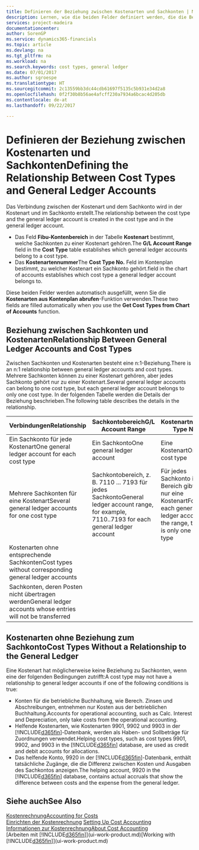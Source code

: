 ```yaml
---
title: Definieren der Beziehung zwischen Kostenarten und Sachkonten | Microsoft Docs
description: Lernen, wie die beiden Felder definiert werden, die die Beziehung zwischen Kostenart und Sachkonto festlegen
services: project-madeira
documentationcenter: 
author: SorenGP
ms.service: dynamics365-financials
ms.topic: article
ms.devlang: na
ms.tgt_pltfrm: na
ms.workload: na
ms.search.keywords: cost types, general ledger
ms.date: 07/01/2017
ms.author: sgroespe
ms.translationtype: HT
ms.sourcegitcommit: 2c13559bb3dc44cdb61697f5135c5b931e34d2a8
ms.openlocfilehash: 0f2f30b8b56ae4afcff230a7934a6bcac4d205db
ms.contentlocale: de-at
ms.lasthandoff: 09/22/2017

---
```

# <a name="defining-the-relationship-between-cost-types-and-general-ledger-accounts"></a><span data-ttu-id="e64ae-103">Definieren der Beziehung zwischen Kostenarten und Sachkonten</span><span class="sxs-lookup"><span data-stu-id="e64ae-103">Defining the Relationship Between Cost Types and General Ledger Accounts</span></span>
<span data-ttu-id="e64ae-104">Das Verbindung zwischen der Kostenart und dem Sachkonto wird in der Kostenart und im Sachkonto erstellt.</span><span class="sxs-lookup"><span data-stu-id="e64ae-104">The relationship between the cost type and the general ledger account is created in the cost type and in the general ledger account.</span></span>  

* <span data-ttu-id="e64ae-105">Das Feld **Fibu-Kontenbereich** in der Tabelle **Kostenart** bestimmt, welche Sachkonten zu einer Kostenart gehören.</span><span class="sxs-lookup"><span data-stu-id="e64ae-105">The **G/L Account Range** field in the **Cost Type** table establishes which general ledger accounts belong to a cost type.</span></span>  
* <span data-ttu-id="e64ae-106">Das **Kostenartennummer**</span><span class="sxs-lookup"><span data-stu-id="e64ae-106">The **Cost Type No.**</span></span> <span data-ttu-id="e64ae-107">Feld im Kontenplan bestimmt, zu welcher Kostenart ein Sachkonto gehört.</span><span class="sxs-lookup"><span data-stu-id="e64ae-107">field in the chart of accounts establishes which cost type a general ledger account belongs to.</span></span>  

<span data-ttu-id="e64ae-108">Diese beiden Felder werden automatisch ausgefüllt, wenn Sie die **Kostenarten aus Kontenplan abrufen**-Funktion verwenden.</span><span class="sxs-lookup"><span data-stu-id="e64ae-108">These two fields are filled automatically when you use the **Get Cost Types from Chart of Accounts** function.</span></span>  

## <a name="relationship-between-general-ledger-accounts-and-cost-types"></a><span data-ttu-id="e64ae-109">Beziehung zwischen Sachkonten und Kostenarten</span><span class="sxs-lookup"><span data-stu-id="e64ae-109">Relationship Between General Ledger Accounts and Cost Types</span></span>  
<span data-ttu-id="e64ae-110">Zwischen Sachkonten und Kostenarten besteht eine n:1-Beziehung.</span><span class="sxs-lookup"><span data-stu-id="e64ae-110">There is an n:1 relationship between general ledger accounts and cost types.</span></span> <span data-ttu-id="e64ae-111">Mehrere Sachkonten können zu einer Kostenart gehören, aber jedes Sachkonto gehört nur zu einer Kostenart.</span><span class="sxs-lookup"><span data-stu-id="e64ae-111">Several general ledger accounts can belong to one cost type, but each general ledger account belongs to only one cost type.</span></span> <span data-ttu-id="e64ae-112">In der folgenden Tabelle werden die Details der Beziehung beschrieben.</span><span class="sxs-lookup"><span data-stu-id="e64ae-112">The following table describes the details in the relationship.</span></span>  

|<span data-ttu-id="e64ae-113">Verbindungen</span><span class="sxs-lookup"><span data-stu-id="e64ae-113">Relationship</span></span>|<span data-ttu-id="e64ae-114">**Sachkontobereich**</span><span class="sxs-lookup"><span data-stu-id="e64ae-114">**G/L Account Range**</span></span>|<span data-ttu-id="e64ae-115">**Kostenartnr.**</span><span class="sxs-lookup"><span data-stu-id="e64ae-115">**Cost Type No.**</span></span>|  
|------------------|------------------------------------------------|-------------------------------------------|  
|<span data-ttu-id="e64ae-116">Ein Sachkonto für jede Kostenart</span><span class="sxs-lookup"><span data-stu-id="e64ae-116">One general ledger account for each cost type</span></span>|<span data-ttu-id="e64ae-117">Ein Sachkonto</span><span class="sxs-lookup"><span data-stu-id="e64ae-117">One general ledger account</span></span>|<span data-ttu-id="e64ae-118">Eine Kostenart</span><span class="sxs-lookup"><span data-stu-id="e64ae-118">One cost type</span></span>|  
|<span data-ttu-id="e64ae-119">Mehrere Sachkonten für eine Kostenart</span><span class="sxs-lookup"><span data-stu-id="e64ae-119">Several general ledger accounts for one cost type</span></span>|<span data-ttu-id="e64ae-120">Sachkontobereich, z. B. 7110 ... 7193 für jedes Sachkonto</span><span class="sxs-lookup"><span data-stu-id="e64ae-120">General ledger account range, for example, 7110..7193 for each general ledger account</span></span>|<span data-ttu-id="e64ae-121">Für jedes Sachkonto im Bereich gibt es nur eine Kostenart</span><span class="sxs-lookup"><span data-stu-id="e64ae-121">For each general ledger account in the range, there is only one cost type</span></span>|  
|<span data-ttu-id="e64ae-122">Kostenarten ohne entsprechende Sachkonten</span><span class="sxs-lookup"><span data-stu-id="e64ae-122">Cost types without corresponding general ledger accounts</span></span>|<Empty>||  
|<span data-ttu-id="e64ae-123">Sachkonten, deren Posten nicht übertragen werden</span><span class="sxs-lookup"><span data-stu-id="e64ae-123">General ledger accounts whose entries will not be transferred</span></span>||<Empty>|  

## <a name="cost-types-without-a-relationship-to-the-general-ledger"></a><span data-ttu-id="e64ae-124">Kostenarten ohne Beziehung zum Sachkonto</span><span class="sxs-lookup"><span data-stu-id="e64ae-124">Cost Types Without a Relationship to the General Ledger</span></span>  
<span data-ttu-id="e64ae-125">Eine Kostenart hat möglicherweise keine Beziehung zu Sachkonten, wenn eine der folgenden Bedingungen zutrifft:</span><span class="sxs-lookup"><span data-stu-id="e64ae-125">A cost type may not have a relationship to general ledger accounts if one of the following conditions is true:</span></span>  

* <span data-ttu-id="e64ae-126">Konten für die betriebliche Buchhaltung, wie Berech. Zinsen und Abschreibungen, entnehmen nur Kosten aus der betrieblichen Buchhaltung.</span><span class="sxs-lookup"><span data-stu-id="e64ae-126">Accounts for operational accounting, such as Calc. Interest and Depreciation, only take costs from the operational accounting.</span></span>  
* <span data-ttu-id="e64ae-127">Helfende Kostenarten, wie Kostenarten 9901, 9902 und 9903 in der [!INCLUDE[d365fin](includes/d365fin_md.md)]-Datenbank, werden als Haben- und Sollbeträge für Zuordnungen verwendet.</span><span class="sxs-lookup"><span data-stu-id="e64ae-127">Helping cost types, such as cost types 9901, 9902, and 9903 in the [!INCLUDE[d365fin](includes/d365fin_md.md)] database, are used as credit and debit accounts for allocations.</span></span>  
* <span data-ttu-id="e64ae-128">Das helfende Konto, 9920 in der [!INCLUDE[d365fin](includes/d365fin_md.md)]-Datenbank, enthält tatsächliche Zugänge, die die Differenz zwischen Kosten und Ausgaben des Sachkontos anzeigen.</span><span class="sxs-lookup"><span data-stu-id="e64ae-128">The helping account, 9920 in the [!INCLUDE[d365fin](includes/d365fin_md.md)] database, contains actual accruals that show the difference between costs and the expense from the general ledger.</span></span>  

## <a name="see-also"></a><span data-ttu-id="e64ae-129">Siehe auch</span><span class="sxs-lookup"><span data-stu-id="e64ae-129">See Also</span></span>  
[<span data-ttu-id="e64ae-130">Kostenrechnung</span><span class="sxs-lookup"><span data-stu-id="e64ae-130">Accounting for Costs</span></span>](finance-manage-cost-accounting.md)  
<span data-ttu-id="e64ae-131">[Einrichten der Kostenrechnung](finance-set-up-cost-accounting.md) </span><span class="sxs-lookup"><span data-stu-id="e64ae-131">[Setting Up Cost Accounting](finance-set-up-cost-accounting.md) </span></span>  
[<span data-ttu-id="e64ae-132">Informationen zur Kostenrechnung</span><span class="sxs-lookup"><span data-stu-id="e64ae-132">About Cost Accounting</span></span>](finance-about-cost-accounting.md)  
<span data-ttu-id="e64ae-133">[Arbeiten mit [!INCLUDE[d365fin](includes/d365fin_md.md)]](ui-work-product.md)</span><span class="sxs-lookup"><span data-stu-id="e64ae-133">[Working with [!INCLUDE[d365fin](includes/d365fin_md.md)]](ui-work-product.md)</span></span>

